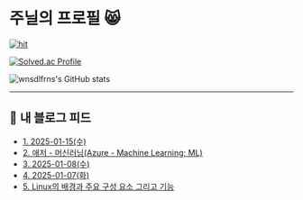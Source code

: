 # 주닐의 프로필 😸

[![hit](https://hits.seeyoufarm.com/api/count/incr/badge.svg?url=https%3A%2F%2Fgithub.com%2Fwnsdlfrns%2F&count_bg=%2379C83D&title_bg=%23555555&icon=&icon_color=%23E7E7E7&title=hit&edge_flat=false)](https://hits.seeyoufarm.com)

[![Solved.ac Profile](http://mazassumnida.wtf/api/generate_badge?boj=jl92)](https://solved.ac/jl92)

![wnsdlfrns's GitHub stats](https://github-readme-stats.vercel.app/api?username=wnsdlfrns&show_icons=true&theme=tokyonight)

***
## 📕 내 블로그 피드
<ul><li><a href='https://jl92.tistory.com/11' target='_blank'>1. 2025-01-15(수)</a></li><li><a href='https://jl92.tistory.com/9' target='_blank'>2. 애저 - 머신러닝(Azure - Machine Learning; ML)</a></li><li><a href='https://jl92.tistory.com/8' target='_blank'>3. 2025-01-08(수)</a></li><li><a href='https://jl92.tistory.com/7' target='_blank'>4. 2025-01-07(화)</a></li><li><a href='https://jl92.tistory.com/5' target='_blank'>5. Linux의 배경과 주요 구성 요소 그리고 기능</a></li></ul>